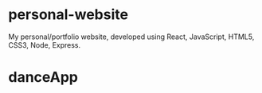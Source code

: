 # personal-website
My personal/portfolio website, developed using React, JavaScript, HTML5, CSS3, Node, Express.
# danceApp
